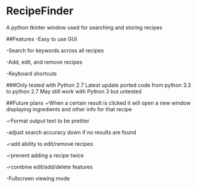 # RecipeFinder
A python tkinter window used for searching and storing recipes

##Features
-Easy to use GUI

-Search for keywords across all recipes

-Add, edit, and remove recipes

-Keyboard shortcuts

###Only tested with Python 2.7
Latest update ported code from python 3.3 to python 2.7
May still work with Python 3 but untested

##Future plans
✓When a certain result is clicked it will open a new window displaying ingredients and other info for that recipe

✓Format output text to be prettier

-adjust search accuracy down if no results are found

✓add ability to edit/remove recipes

✓prevent adding a recipe twice

✓combine edit/add/delete features

-Fullscreen viewing mode
